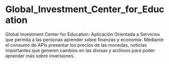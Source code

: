 # Global_Investment_Center_for_Education
Global Investment Center for Education: Aplicación Orientada a Servicios que permita a las personas aprender sobre finanzas y economía. Mediante el consumo de APIs presentar los precios de las monedas, noticias importantes que generen cambios en las divisas y archivos para poder aprender más sobre inversiones.
